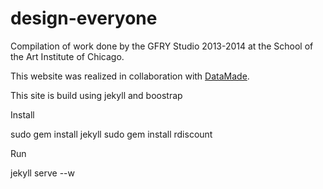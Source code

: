 design-everyone
===============

Compilation of work done by the GFRY Studio 2013-2014 at the School of the Art Institute of Chicago.

This website was realized in collaboration with <a href='http://datamade.us'>DataMade</a>. 

This site is build using jekyll and boostrap

Install

sudo gem install jekyll
sudo gem install rdiscount

Run

jekyll serve --w